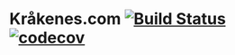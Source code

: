 # Kråkenes.com [![Build Status](https://travis-ci.com/haavardnk/krakenes.com.svg?branch=master)](https://travis-ci.com/haavardnk/krakenes.com) [![codecov](https://codecov.io/gh/haavardnk/krakenes.com/branch/master/graph/badge.svg)](https://codecov.io/gh/haavardnk/krakenes.com)
